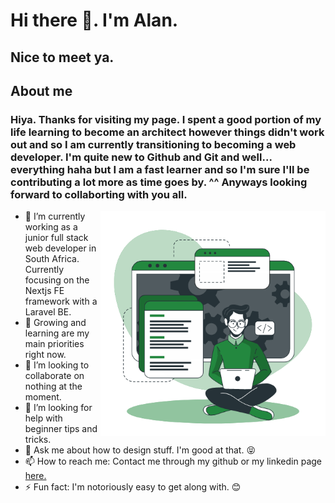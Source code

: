 # Hi there 👋. I'm Alan. 
## Nice to meet ya.

<!--
**Iceteatree/Iceteatree** is a ✨ _special_ ✨ repository because its `README.md` (this file) appears on your GitHub profile.
-->

## About me
### Hiya. Thanks for visiting my page. I spent a good portion of my life learning to become an architect however things didn't work out and so I am currently transitioning to becoming a web developer. I'm quite new to Github and Git and well... everything haha but I am a fast learner and so I'm sure I'll be contributing a lot more as time goes by. ^^ Anyways looking forward to collaborting with you all.

<img align="right" alt="GIF" src="https://github.com/Iceteatree/Iceteatree/blob/963cffd0e3a92d991842400f848d75e78a524bf6/Developer%20activity.gif" width="360px"/>

- 🔭 I’m currently working as a junior full stack web developer in South Africa. Currently focusing on the Nextjs FE framework with a Laravel BE.
- 🌱 Growing and learning are my main priorities right now.
- 👯 I’m looking to collaborate on nothing at the moment.
- 🤔 I’m looking for help with beginner tips and tricks.
- 💬 Ask me about how to design stuff. I'm good at that. 😝
- 📫 How to reach me: Contact me through my github or my linkedin page <a href="https://www.linkedin.com/in/alankow11/">here.</a>
- ⚡ Fun fact: I'm notoriously easy to get along with. 😊

